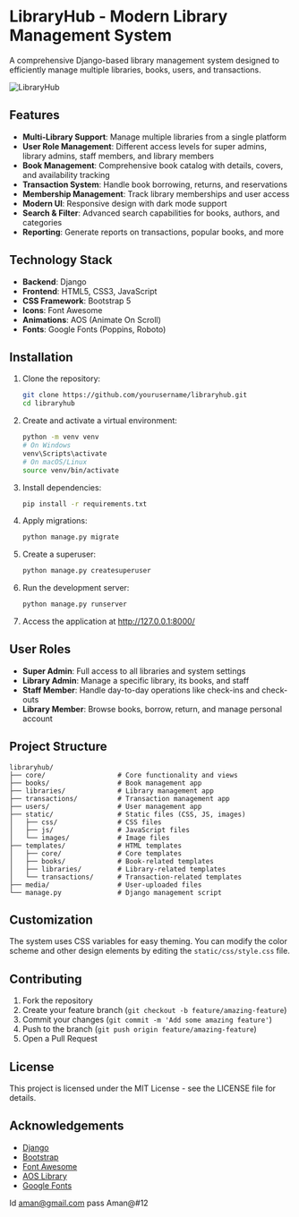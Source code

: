 # LibraryHub - Modern Library Management System

A comprehensive Django-based library management system designed to efficiently manage multiple libraries, books, users, and transactions.

![LibraryHub](static/images/library-hero.jpg)

## Features

- **Multi-Library Support**: Manage multiple libraries from a single platform
- **User Role Management**: Different access levels for super admins, library admins, staff members, and library members
- **Book Management**: Comprehensive book catalog with details, covers, and availability tracking
- **Transaction System**: Handle book borrowing, returns, and reservations
- **Membership Management**: Track library memberships and user access
- **Modern UI**: Responsive design with dark mode support
- **Search & Filter**: Advanced search capabilities for books, authors, and categories
- **Reporting**: Generate reports on transactions, popular books, and more

## Technology Stack

- **Backend**: Django 
- **Frontend**: HTML5, CSS3, JavaScript
- **CSS Framework**: Bootstrap 5
- **Icons**: Font Awesome
- **Animations**: AOS (Animate On Scroll)
- **Fonts**: Google Fonts (Poppins, Roboto)

## Installation

1. Clone the repository:
   ```bash
   git clone https://github.com/yourusername/libraryhub.git
   cd libraryhub
   ```

2. Create and activate a virtual environment:
   ```bash
   python -m venv venv
   # On Windows
   venv\Scripts\activate
   # On macOS/Linux
   source venv/bin/activate
   ```

3. Install dependencies:
   ```bash
   pip install -r requirements.txt
   ```

4. Apply migrations:
   ```bash
   python manage.py migrate
   ```

5. Create a superuser:
   ```bash
   python manage.py createsuperuser
   ```

6. Run the development server:
   ```bash
   python manage.py runserver
   ```

7. Access the application at http://127.0.0.1:8000/

## User Roles

- **Super Admin**: Full access to all libraries and system settings
- **Library Admin**: Manage a specific library, its books, and staff
- **Staff Member**: Handle day-to-day operations like check-ins and check-outs
- **Library Member**: Browse books, borrow, return, and manage personal account

## Project Structure

```
libraryhub/
├── core/                  # Core functionality and views
├── books/                 # Book management app
├── libraries/             # Library management app
├── transactions/          # Transaction management app
├── users/                 # User management app
├── static/                # Static files (CSS, JS, images)
│   ├── css/               # CSS files
│   ├── js/                # JavaScript files
│   └── images/            # Image files
├── templates/             # HTML templates
│   ├── core/              # Core templates
│   ├── books/             # Book-related templates
│   ├── libraries/         # Library-related templates
│   └── transactions/      # Transaction-related templates
├── media/                 # User-uploaded files
└── manage.py              # Django management script
```

## Customization

The system uses CSS variables for easy theming. You can modify the color scheme and other design elements by editing the `static/css/style.css` file.

## Contributing

1. Fork the repository
2. Create your feature branch (`git checkout -b feature/amazing-feature`)
3. Commit your changes (`git commit -m 'Add some amazing feature'`)
4. Push to the branch (`git push origin feature/amazing-feature`)
5. Open a Pull Request

## License

This project is licensed under the MIT License - see the LICENSE file for details.

## Acknowledgements

- [Django](https://www.djangoproject.com/)
- [Bootstrap](https://getbootstrap.com/)
- [Font Awesome](https://fontawesome.com/)
- [AOS Library](https://michalsnik.github.io/aos/)
- [Google Fonts](https://fonts.google.com/)

Id aman@gmail.com
pass Aman@#12



